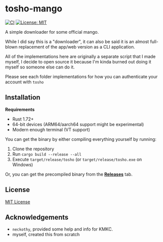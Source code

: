 # tosho-mango

[![CI](https://github.com/noaione/tosho-mango/actions/workflows/ci.yml/badge.svg)](https://github.com/noaione/tosho-mango/actions/workflows/ci.yml) [![License: MIT](https://img.shields.io/github/license/noaione/tosho-mango)](https://github.com/noaione/tosho-mango/blob/master/LICENSE)

A simple downloader for some official mango.

While I did say this is a "downloader", it can also be said it is an almost full-blown replacement of the app/web version
as a CLI application.

All of the implementations here are originally a separate script that I made myself, I decide to open source it because
I'm kinda burned out doing it myself so someone else can do it.

Please see each folder implementations for how you can authenticate your account with `tosho`

## Installation

**Requirements**
- Rust 1.72+
- 64-bit devices (ARM64/aarch64 support might be experimental)
- Modern enough terminal (VT support)

You can get the binary by either compiling everything yourself by running:
1. Clone the repository
2. Run `cargo build --release --all`
3. Execute `target/release/tosho` (or `target/release/tosho.exe` on Windows)

Or, you can get the precompiled binary from the **[Releases](https://github.com/noaione/tosho-mango/releases)** tab.

## License

[MIT License](LICENSE)

## Acknowledgements

- `neckothy`, provided some help and info for KMKC.
- myself, created this from scratch
